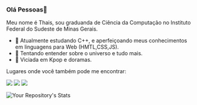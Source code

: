  
### Olá Pessoas👋
Meu nome é Thais, sou graduanda de Ciência da Computação no Instituto Federal do Sudeste de Minas Gerais.


- 🔭 Atualmente estudando C++, e aperfeiçoando meus conhecimentos em linguagens para Web (HMTL,CSS,JS).
- 🌱 Tentando entender sobre o universo e tudo mais.
- 🤝 Viciada em Kpop e doramas.


Lugares onde você também pode me encontrar: <br>

[<img src="https://img.shields.io/badge/twitter-%231DA1F2.svg?&style=for-the-badge&logo=twitter&logoColor=white" />](https://twitter.com/nnuyhan)   [<img src="https://img.shields.io/badge/linkedin-%230077B5.svg?&style=for-the-badge&logo=linkedin&logoColor=white" />](https://www.linkedin.com/in/thais-souza-4b9ba1182/)  [<img src = "https://img.shields.io/badge/facebook-%231877F2.svg?&style=for-the-badge&logo=facebook&logoColor=white">](https://www.facebook.com/thais.hipolito.16)

![Your Repository's Stats](https://github-readme-stats.vercel.app/api/top-langs/?username=so-tha&theme=blue-green)
